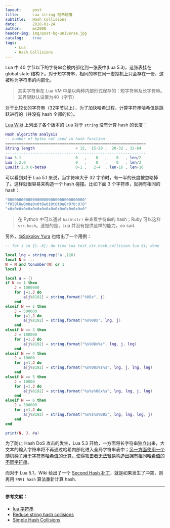 ```yaml
---
layout:     post
title:      Lua string 哈希碰撞
subtitle:   Hash Collisions
date:       2018-01-24
author:     ms2008
header-img: img/post-bg-universe.jpg
catalog:    true
tags:
    - Lua
    - Hash Collisions
---
```


Lua 中 40 字节以下的字符串会被内部化到一张表中(Lua 5.3)，这张表挂在 global state 结构下。对于短字符串，相同的串在同一虚拟机上只会存在一份，这被称为字符串的内部化。

> 其实字符串在 Lua VM 中是以两种内部形式保存的：短字符串及长字符串。其界限默认设置为40（字节）

对于比较长的字符串（32字节以上），为了加快哈希过程，计算字符串哈希值是跳跃进行的（并没有 hash 全部的位）。

[Lua Wiki][1] 上列出了各个版本的 Lua 对于 `string` 没有计算 hash 的长度：

```lua
Hash algorithm analysis
-- number of bytes not used in hash function
==============================================================
String length                  < 15,  15-20 ,  20-32 , 32-64
--------------------------------------------------------------
Lua 5.1                        0   ,    0   ,    0   , len/2
Lua 5.2.0                      0   ,    0   ,    0   , len/2
LuaJit 2.0.0-beta9             0-1 ,   2-4  , len-16 , len-16
```

可以看到对于 Lua 5.1 来说，当字符串大于 32 字节时，有一半的长度被忽略掉了。这样就很容易来构造一个 hash 碰撞。比如下面 3 个字符串，就拥有相同的 hash：

```lua
"0000000000000000000000000000000000"
"f0l0l0w0m0e0n0t0w0i0t0t0e0r0?0:0)0"
"x0x0x0x0x0x0x0x0x0x0x0x0x0x0x0x0x0"
```

> 在 Python 中可以通过 `hash(str)` 来查看字符串的 hash；Ruby 可以这样 `str.hash`。遗憾的是，Lua 并没有提供这样的能力，so sad.

另外，[@Sokolov Yura][2] 也给出了一个用例：

```lua
-- for i in {1..6}; do time lua test_str_hash_collision.lua $i; done

local lng = string.rep('a',128)
local N = ...
N = N and tonumber(N) or 1
local J

local a = {}
if N == 1 then
    J = 1000000
    for j=1,J do
        a[j%8192] = string.format("%08x", j)
    end
elseif N == 2 then
    J = 500000
    for j=1,J do
        a[j%8192] = string.format("%s%08x", lng, j)
    end
elseif N == 3 then
    J = 100000
    for j=1,J do
        a[j%8192] = string.format("%s%08x%s", lng, j, lng)
    end
elseif N == 4 then
    J = 10000
    for j=1,J do
        a[j%8192] = string.format("%s%08x%s%s", lng, j, lng, lng)
    end
elseif N == 5 then
    J = 10000
    for j=1,J do
        a[j%8192] = string.format("%s%s%08x%s", lng, lng, j, lng)
    end
elseif N == 6 then
    J = 300000
    for j=1,J do
        a[j%8192] = string.format("%s%s%s%08x", lng, lng, lng, j)
    end
end

print(N, J, #a)
```

为了防止 Hash DoS 攻击的发生，Lua 5.3 开始，一方面将长字符串独立出来，大文本的输入字符串将不再通过哈希内部化进入全局字符串表中；<u>另一方面使用一个随机种子用于字符串哈希值的计算，使得攻击者无法轻易构造出拥有相同哈希值的不同字符串</u>。

而对于 Lua 5.1，Wiki 给出了一个 [Second Hash 补丁][3]，就是如果发生了冲突，则再用 `FNV1 hash` 算法重新计算 hash.

***

#### 参考文献：

- [lua 字符串][4]
- [Reduce string hash collisions][5]
- [Simple Hash Collisions][6]

[1]: http://lua-users.org/wiki/HashDos
[2]: https://gist.github.com/funny-falcon/685dbfaea16b5919e6c84ab1b156d2f6https://gist.github.com/funny-falcon/685dbfaea16b5919e6c84ab1b156d2f6
[3]: http://lua-users.org/files/wiki_insecure/power_patches/5.1/lua_5.1_second_hash_fix.patch
[4]: http://www.cnblogs.com/heartchord/p/4561308.html
[5]: https://github.com/LuaJIT/LuaJIT/issues/168
[6]: https://kate.io/blog/simple-hash-collisions-in-lua/

